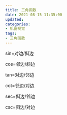 ```yaml
---
title: 三角函数
date: 2021-08-15 11:35:00
updated: 
categories:
- 机器视觉
tags:
- 三角函数
---
```

sin=对边/斜边

cos=邻边/斜边

tan=对边/邻边

cot=邻边/对边

sec=斜边/邻边

csc=斜边/对边
